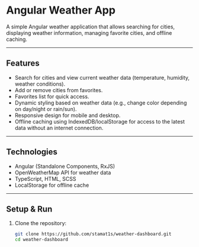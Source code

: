 # Angular Weather App

A simple Angular weather application that allows searching for cities, displaying weather information, managing favorite cities, and offline caching.

---

## Features

- Search for cities and view current weather data (temperature, humidity, weather conditions).
- Add or remove cities from favorites.
- Favorites list for quick access.
- Dynamic styling based on weather data (e.g., change color depending on day/night or rain/sun).
- Responsive design for mobile and desktop.
- Offline caching using IndexedDB/localStorage for access to the latest data without an internet connection.

---

## Technologies

- Angular (Standalone Components, RxJS)
- OpenWeatherMap API for weather data
- TypeScript, HTML, SCSS
- LocalStorage for offline cache

---

## Setup & Run

1. Clone the repository:
   ```bash
   git clone https://github.com/stamat1s/weather-dashboard.git
   cd weather-dashboard
